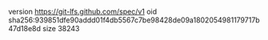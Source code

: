 version https://git-lfs.github.com/spec/v1
oid sha256:939851dfe90addd01f4db5567c7be98428de09a1802054981179717b47d18e8d
size 38243
